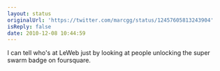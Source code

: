 ```yaml
---
layout: status
originalUrl: 'https://twitter.com/marcgg/status/12457605813243904'
isReply: false
date: 2010-12-08 10:44:59
---
```


I can tell who's at LeWeb just by looking at people unlocking the super swarm badge on foursquare.
